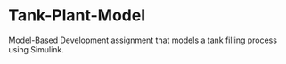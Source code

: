 # Tank-Plant-Model
Model-Based Development assignment that models a tank filling process using Simulink. 
